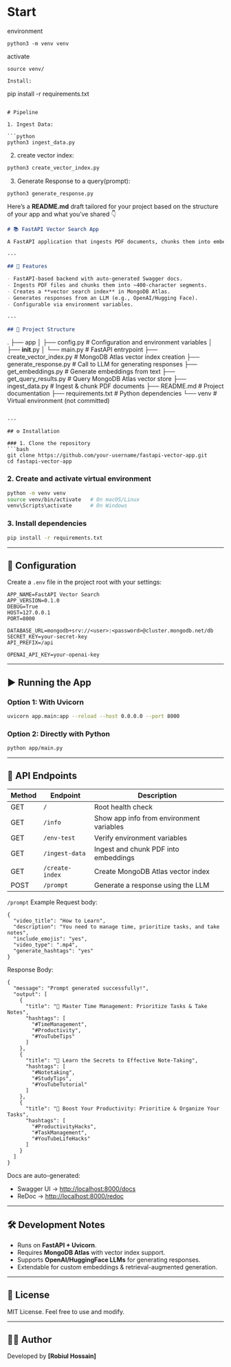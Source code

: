 # Start

environment

```
python3 -m venv venv
```

activate

```
source venv/

Install:
```

pip install -r requirements.txt

````

# Pipeline

1. Ingest Data:

```python
python3 ingest_data.py
````

2. create vector index:

```py
python3 create_vector_index.py
```

3. Generate Response to a query(prompt):

```python3
python3 generate_response.py
```

Here’s a **README.md** draft tailored for your project based on the structure of your app and what you’ve shared 👇

```markdown
# 📚 FastAPI Vector Search App

A FastAPI application that ingests PDF documents, chunks them into embeddings, stores them in MongoDB Atlas, and provides endpoints to query and generate responses using an LLM.

---

## 🚀 Features

- FastAPI-based backend with auto-generated Swagger docs.
- Ingests PDF files and chunks them into ~400-character segments.
- Creates a **vector search index** in MongoDB Atlas.
- Generates responses from an LLM (e.g., OpenAI/Hugging Face).
- Configurable via environment variables.

---

## 📂 Project Structure
```

.
├── app
│ ├── config.py # Configuration and environment variables
│ ├── **init**.py
│ └── main.py # FastAPI entrypoint
├── create_vector_index.py # MongoDB Atlas vector index creation
├── generate_response.py # Call to LLM for generating responses
├── get_embeddings.py # Generate embeddings from text
├── get_query_results.py # Query MongoDB Atlas vector store
├── ingest_data.py # Ingest & chunk PDF documents
├── README.md # Project documentation
├── requirements.txt # Python dependencies
└── venv # Virtual environment (not committed)

````

---

## ⚙️ Installation

### 1. Clone the repository
```bash
git clone https://github.com/your-username/fastapi-vector-app.git
cd fastapi-vector-app
````

### 2. Create and activate virtual environment

```bash
python -m venv venv
source venv/bin/activate   # On macOS/Linux
venv\Scripts\activate      # On Windows
```

### 3. Install dependencies

```bash
pip install -r requirements.txt
```

---

## 🔑 Configuration

Create a `.env` file in the project root with your settings:

```env
APP_NAME=FastAPI Vector Search
APP_VERSION=0.1.0
DEBUG=True
HOST=127.0.0.1
PORT=8000

DATABASE_URL=mongodb+srv://<user>:<password>@cluster.mongodb.net/db
SECRET_KEY=your-secret-key
API_PREFIX=/api

OPENAI_API_KEY=your-openai-key
```

---

## ▶️ Running the App

### Option 1: With Uvicorn

```bash
uvicorn app.main:app --reload --host 0.0.0.0 --port 8000
```

### Option 2: Directly with Python

```bash
python app/main.py
```

---

## 📡 API Endpoints

| Method | Endpoint        | Description                              |
| ------ | --------------- | ---------------------------------------- |
| GET    | `/`             | Root health check                        |
| GET    | `/info`         | Show app info from environment variables |
| GET    | `/env-test`     | Verify environment variables             |
| GET    | `/ingest-data`  | Ingest and chunk PDF into embeddings     |
| GET    | `/create-index` | Create MongoDB Atlas vector index        |
| POST   | `/prompt`       | Generate a response using the LLM        |

`/prompt`
Example Request body:

```
{
  "video_title": "How to Learn",
  "description": "You need to manage time, prioritize tasks, and take notes",
  "include_emojis": "yes",
  "video_type": ".mp4",
  "generate_hashtags": "yes"
}
```

Response Body:

```
{
  "message": "Prompt generated successfully!",
  "output": [
    {
      "title": "📅 Master Time Management: Prioritize Tasks & Take Notes",
      "hashtags": [
        "#TimeManagement",
        "#Productivity",
        "#YouTubeTips"
      ]
    },
    {
      "title": "📝 Learn the Secrets to Effective Note-Taking",
      "hashtags": [
        "#Notetaking",
        "#StudyTips",
        "#YouTubeTutorial"
      ]
    },
    {
      "title": "🎯 Boost Your Productivity: Prioritize & Organize Your Tasks",
      "hashtags": [
        "#ProductivityHacks",
        "#TaskManagement",
        "#YouTubeLifeHacks"
      ]
    }
  ]
}
```

Docs are auto-generated:

- Swagger UI → [http://localhost:8000/docs](http://localhost:8000/docs)
- ReDoc → [http://localhost:8000/redoc](http://localhost:8000/redoc)

---

## 🛠️ Development Notes

- Runs on **FastAPI + Uvicorn**.
- Requires **MongoDB Atlas** with vector index support.
- Supports **OpenAI/HuggingFace LLMs** for generating responses.
- Extendable for custom embeddings & retrieval-augmented generation.

---

## 📜 License

MIT License. Feel free to use and modify.

---

## 👨‍💻 Author

Developed by **\[Robiul Hossain]**
